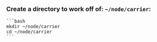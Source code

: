 ### Create a directory to work off of: `~/node/carrier`:
    ```bash
    mkdir ~/node/carrier
    cd ~/node/carrier
    ```